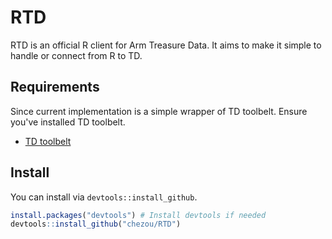 # RTD

RTD is an official R client for Arm Treasure Data. It aims to make it simple to handle or connect from R to TD.

## Requirements

Since current implementation is a simple wrapper of TD toolbelt. Ensure you've installed TD toolbelt.

- [TD toolbelt](https://toolbelt.treasuredata.com/)

## Install

You can install via `devtools::install_github`.

```R
install.packages("devtools") # Install devtools if needed
devtools::install_github("chezou/RTD")
```
